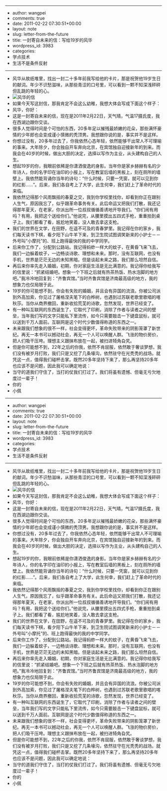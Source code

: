 - --
- author: wangpei
- comments: true
- date: 2011-02-22 07:30:51+00:00
- layout: note
- slug: letter-from-the-future
- title: 一封寄自未来的信：写给19岁的风华
- wordpress_id: 3983
- categories:
- 学点技术
- 生活不是条件反射
- --
- 风华从故纸堆里，找出一封二十多年前我写给他的卡片，那是祝贺他19岁生日的献词。年少不识愁滋味，从那些青涩的口号里，可以看到一颗不知深浅砰砰但乱跳的年轻的心。
- ![风华的信](http://www.baibanbao.net/wp-content/uploads/2011/02/letter-to-fenghua.jpg)
- 如果今天写这封信，那我肯定不会这么幼稚，我想大体会写成下面这个样子：
- 风华，你好：
- 这是一封寄自未来的信，现在是2011年2月22日，天气晴，气温17摄氏度，我在西湖边跟你交谈。
- 很多人觉得时间是个可怕的东西，20多年足以摧残最娇嫩的花朵，那些满怀豪情的少年郎也会变成谨小慎微的秃顶男。我想跟你说的是，事实并不是这样。
- 你想过没有，20多年过去了，你我依然心态年轻，依然能够干出常人不可理喻的事来。大年除夕，你会独自开车奔向北京，在宾馆独自迎接新年的到来。而我会在40岁的时候，做出大胆的决定，选择以写作为主业，从头建构自己的人生。
- 想起19岁的你，我眼前依稀是你潇洒俊逸的身影。当年你是家乡赫赫有名的少年诗人，你的名字印在油印的小报上，写在教室后墙的黑板上，刻在厕所的墙壁上。我依然能背诵你当年的诗句：“什么时候，只要一凭窗，就可以见到你的红影……”。后来，我们各自考上了大学，此生何幸，我们赶上了革命时代的来临。
- 我依然记得那个风雨飘摇的春夏之交，我到你学校里找你，却看到你正在跟别人生气，原因我忘了，似乎跟革命事务有关。此后命运又把我们打散，我还记得那年夏天，在老家，你派出所一位叔叔循循善诱地开导我们。“你们闹有用吗？有用，我把这个送给你们。”他说完，从腰里摸出五四式手枪，重重拍到桌子上。我们都看了看，尴尬地笑着，没人敢去拿这支枪。
- 我们的世界在文学，在田野，在遥不可及的青春梦里。我记得在你的家乡，我们每天读书下棋，看夕阳下山牛羊下来，到卫生院试图调笑新来的小护士－－外号叫“小摩托”的、班上跑得最快的我的中学同学。
- 后来你工作了，分配到公路站。我记得蚂蚱一样大的蚊子，在黄昏飞来飞去，我们一边躲着蚊子，一边畅谈诗歌、理想和未来。那时，没有互联网，也没有手机，世界是茫茫无边的未知黑暗。但是谈起未来之路，我们那么坦然自信。
- 再后来你率先走入婚姻，初期，你对家庭生活是无比满意的。我记得你给我写的信里说：“抓紧结婚吧。想象一个下班之后就有热茶热饭、热水泡脚的地方吧。”我冷冷地回复到：“齐鲁宾馆。”当时齐鲁宾馆是济南最高级的地方，我的想象力也仅局限于此。
- 19岁的你可能想不到，你会有失败的婚姻，并且会有异国的流浪。你被公司派到外高加索，你见过了屠格涅夫笔下的白桦树，也遇到过苏联老歌里歌唱的喀秋莎。当你从商界撤回，重新收拾荒芜的诗歌，忽然发现，世界已经变了。
- 有一种叫互联网的东西诞生了，它取代了印刷，消除了作者与读者之间的壁垒，当年我们写的文字只能私下里流传，如今只需要敲击一下键盘鼠标，就可以送到千万人面前。互联网是这个时代少数值得称道的东西之一。
- 未来跟我们想象的很不一样，社会变得更坏，革命失败带来的阴影笼罩了新世纪。再无一本书可以撼动社会，再无一个人可以唤醒人群。飞涨的物价房价，把人们吸干压垮。理想主义跟抹布放在一起，被扫进犄角旮旯。
- 但是你可能想不到，22年之后的你我，依然不肯屈服，依然敢于奢谈梦想，我们没有被岁月打败，我们只是又挖了几条壕沟，依然驻守在光秃秃的战场。就凭这一点，值得我们碰杯击掌。既然20多年坚持下来了，那么再坚持20多年也应该不是问题，因此我可以确定地说：
- 当守的道我们守住了，当打的仗我们打过了。我们将虽有遗憾、但毫无亏欠地度过一辈子！
- 你的
- 小佩
- --
- author: wangpei
- comments: true
- date: 2011-02-22 07:30:51+00:00
- layout: note
- slug: letter-from-the-future
- title: 一封寄自未来的信：写给19岁的风华
- wordpress_id: 3983
- categories:
- 学点技术
- 生活不是条件反射
- --
- 风华从故纸堆里，找出一封二十多年前我写给他的卡片，那是祝贺他19岁生日的献词。年少不识愁滋味，从那些青涩的口号里，可以看到一颗不知深浅砰砰但乱跳的年轻的心。
- ![风华的信](http://www.baibanbao.net/wp-content/uploads/2011/02/letter-to-fenghua.jpg)
- 如果今天写这封信，那我肯定不会这么幼稚，我想大体会写成下面这个样子：
- 风华，你好：
- 这是一封寄自未来的信，现在是2011年2月22日，天气晴，气温17摄氏度，我在西湖边跟你交谈。
- 很多人觉得时间是个可怕的东西，20多年足以摧残最娇嫩的花朵，那些满怀豪情的少年郎也会变成谨小慎微的秃顶男。我想跟你说的是，事实并不是这样。
- 你想过没有，20多年过去了，你我依然心态年轻，依然能够干出常人不可理喻的事来。大年除夕，你会独自开车奔向北京，在宾馆独自迎接新年的到来。而我会在40岁的时候，做出大胆的决定，选择以写作为主业，从头建构自己的人生。
- 想起19岁的你，我眼前依稀是你潇洒俊逸的身影。当年你是家乡赫赫有名的少年诗人，你的名字印在油印的小报上，写在教室后墙的黑板上，刻在厕所的墙壁上。我依然能背诵你当年的诗句：“什么时候，只要一凭窗，就可以见到你的红影……”。后来，我们各自考上了大学，此生何幸，我们赶上了革命时代的来临。
- 我依然记得那个风雨飘摇的春夏之交，我到你学校里找你，却看到你正在跟别人生气，原因我忘了，似乎跟革命事务有关。此后命运又把我们打散，我还记得那年夏天，在老家，你派出所一位叔叔循循善诱地开导我们。“你们闹有用吗？有用，我把这个送给你们。”他说完，从腰里摸出五四式手枪，重重拍到桌子上。我们都看了看，尴尬地笑着，没人敢去拿这支枪。
- 我们的世界在文学，在田野，在遥不可及的青春梦里。我记得在你的家乡，我们每天读书下棋，看夕阳下山牛羊下来，到卫生院试图调笑新来的小护士－－外号叫“小摩托”的、班上跑得最快的我的中学同学。
- 后来你工作了，分配到公路站。我记得蚂蚱一样大的蚊子，在黄昏飞来飞去，我们一边躲着蚊子，一边畅谈诗歌、理想和未来。那时，没有互联网，也没有手机，世界是茫茫无边的未知黑暗。但是谈起未来之路，我们那么坦然自信。
- 再后来你率先走入婚姻，初期，你对家庭生活是无比满意的。我记得你给我写的信里说：“抓紧结婚吧。想象一个下班之后就有热茶热饭、热水泡脚的地方吧。”我冷冷地回复到：“齐鲁宾馆。”当时齐鲁宾馆是济南最高级的地方，我的想象力也仅局限于此。
- 19岁的你可能想不到，你会有失败的婚姻，并且会有异国的流浪。你被公司派到外高加索，你见过了屠格涅夫笔下的白桦树，也遇到过苏联老歌里歌唱的喀秋莎。当你从商界撤回，重新收拾荒芜的诗歌，忽然发现，世界已经变了。
- 有一种叫互联网的东西诞生了，它取代了印刷，消除了作者与读者之间的壁垒，当年我们写的文字只能私下里流传，如今只需要敲击一下键盘鼠标，就可以送到千万人面前。互联网是这个时代少数值得称道的东西之一。
- 未来跟我们想象的很不一样，社会变得更坏，革命失败带来的阴影笼罩了新世纪。再无一本书可以撼动社会，再无一个人可以唤醒人群。飞涨的物价房价，把人们吸干压垮。理想主义跟抹布放在一起，被扫进犄角旮旯。
- 但是你可能想不到，22年之后的你我，依然不肯屈服，依然敢于奢谈梦想，我们没有被岁月打败，我们只是又挖了几条壕沟，依然驻守在光秃秃的战场。就凭这一点，值得我们碰杯击掌。既然20多年坚持下来了，那么再坚持20多年也应该不是问题，因此我可以确定地说：
- 当守的道我们守住了，当打的仗我们打过了。我们将虽有遗憾、但毫无亏欠地度过一辈子！
- 你的
- 小佩

